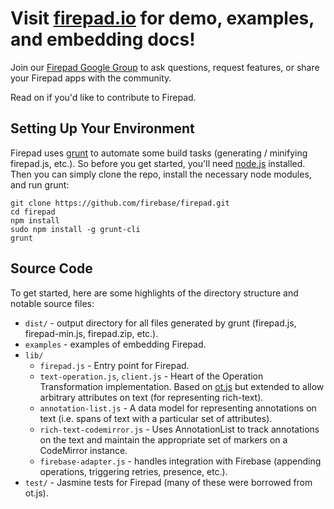 # Visit [firepad.io](http://www.firepad.io/) for demo, examples, and embedding docs!
Join our [Firepad Google Group](https://groups.google.com/forum/#!forum/firepad-io) to ask questions, request features, or share your Firepad apps with the community.

Read on if you'd like to contribute to Firepad.

## Setting Up Your Environment
Firepad uses [grunt](http://gruntjs.com/) to automate some build tasks (generating / minifying firepad.js, etc.).
So before you get started, you'll need [node.js](http://nodejs.org/) installed.  Then you can simply clone 
the repo, install the necessary node modules, and run grunt:

    git clone https://github.com/firebase/firepad.git
    cd firepad
    npm install
    sudo npm install -g grunt-cli
    grunt

## Source Code
To get started, here are some highlights of the directory structure and notable source files:

* `dist/` - output directory for all files generated by grunt (firepad.js, firepad-min.js, firepad.zip, etc.).
* `examples` - examples of embedding Firepad.
* `lib/`
    * `firepad.js` - Entry point for Firepad.
    * `text-operation.js`, `client.js` - Heart of the Operation Transformation implementation.  Based on
      [ot.js](https://github.com/Operational-Transformation/ot.js/) but extended to allow arbitrary
      attributes on text (for representing rich-text).
    * `annotation-list.js` - A data model for representing annotations on text (i.e. spans of text with a particular
      set of attributes).
    * `rich-text-codemirror.js` - Uses AnnotationList to track annotations on the text and maintain the appropriate
      set of markers on a CodeMirror instance.
    * `firebase-adapter.js` - handles integration with Firebase (appending operations, triggering retries,
      presence, etc.).
* `test/` - Jasmine tests for Firepad (many of these were borrowed from ot.js).
